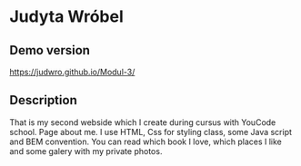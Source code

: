 # Judyta Wróbel

## Demo version 

https://judwro.github.io/Modul-3/

## Description

That is my second webside which I create during cursus with YouCode school. Page about me. 
I use HTML, Css for styling class, some Java script and BEM convention. 
You can read which book I love, which places I like and some galery with my private photos. 
